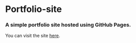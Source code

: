 # Portfolio-site
### A simple portfolio site hosted using GitHub Pages.
You can visit the site  [here](https://melroynoronha.github.io/Portfolio-site/).


